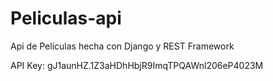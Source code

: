 # Peliculas-api
Api de Películas hecha con Django y REST Framework

API Key: gJ1aunHZ.1Z3aHDhHbjR9ImqTPQAWnl206eP4023M
